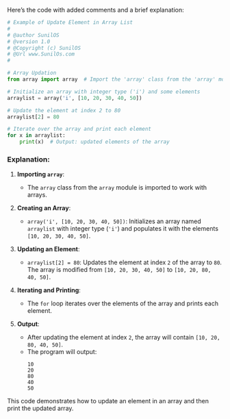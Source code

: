 Here’s the code with added comments and a brief explanation:

```python
# Example of Update Element in Array List
# 
# @author SunilOS  
# @version 1.0
# @Copyright (c) SunilOS  
# @Url www.SunilOs.com
#

# Array Updation
from array import array  # Import the 'array' class from the 'array' module

# Initialize an array with integer type ('i') and some elements
arraylist = array('i', [10, 20, 30, 40, 50])

# Update the element at index 2 to 80
arraylist[2] = 80

# Iterate over the array and print each element
for x in arraylist:
    print(x)  # Output: updated elements of the array
```

### Explanation:

1. **Importing `array`**:
   - The `array` class from the `array` module is imported to work with arrays.

2. **Creating an Array**:
   - `array('i', [10, 20, 30, 40, 50])`: Initializes an array named `arraylist` with integer type (`'i'`) and populates it with the elements `[10, 20, 30, 40, 50]`.

3. **Updating an Element**:
   - `arraylist[2] = 80`: Updates the element at index `2` of the array to `80`. The array is modified from `[10, 20, 30, 40, 50]` to `[10, 20, 80, 40, 50]`.

4. **Iterating and Printing**:
   - The `for` loop iterates over the elements of the array and prints each element.

5. **Output**:
   - After updating the element at index `2`, the array will contain `[10, 20, 80, 40, 50]`.
   - The program will output:
     ```
     10
     20
     80
     40
     50
     ```

This code demonstrates how to update an element in an array and then print the updated array.
